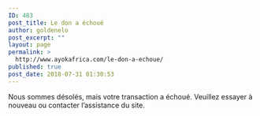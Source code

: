 ```yaml
---
ID: 483
post_title: Le don a échoué
author: goldenelo
post_excerpt: ""
layout: page
permalink: >
  http://www.ayokafrica.com/le-don-a-echoue/
published: true
post_date: 2018-07-31 01:30:53
---
```

Nous sommes désolés, mais votre transaction a échoué. Veuillez essayer à nouveau ou contacter l’assistance du site.